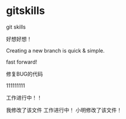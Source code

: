 # gitskills
git skills

好想好想！

Creating a new branch is quick & simple.

fast forward!

修复BUG的代码

111111111

工作进行中！！

我修改了该文件
工作进行中！
小明修改了该文件！
